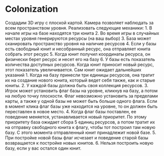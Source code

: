 # Colonization
 Создадим 3D игру с плоской картой. Камера позволяет наблюдать за всем пространством уровня. Реализовать следующие механики:  1. В начале игры на базе находятся три юнита  2. Во время игры в случайных местах уровня генерируются ресурсы (на ваш выбор)  3. База может сканировать пространство уровня на наличие ресурсов  4. Если у базы есть свободный юнит и несобранный ресурс, она отправляет  юнита собрать этот ресурс  5. Когда юнит получил координаты ресурса, он физически берет ресурс и несет его на базу  6. У базы есть показатель количества доступных ресурсов. Когда юнит приносит новый ресурс, этот показатель увеличивается. Сам юнит ожидает дальнейших указаний 1. Когда на базу принесли три единицы ресурсов, она тратит их на создание нового юнита, который ведет себя также, как и старые юниты.   2. У каждой базы должна быть своя коллекция ресурсов.   3. Игрок может установить флаг базы на уровне, кликнув на базу, а потом на любую точку плоскости. Флаг невозможно установить за пределами карты, а также у одной базы не может быть больше одного флага. Если в момент клика флаг базы уже находится на уровне, то он должен быть переставлен в новое место.   4. Когда флаг базы поставлен, ее поведение меняется, устанавливается новый приоритет. По этому приоритету база ожидает сбора 5 единиц ресурсов, а потом тратит их на отправку свободного юнита к флагу, чтобы тот построил там новую базу. С этого момента отправленный юнит принадлежит новой базе.  5. При постройке новой базы флаг исчезает и поведение старой базы возвращается к постройке новых юнитов.   6. Нельзя построить новую базу, если у вас остался один юнит.
